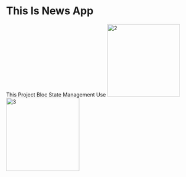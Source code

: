 # This Is News App
This Project Bloc State Management Use
<img width="196" alt="2" src="https://user-images.githubusercontent.com/131807373/234977254-447f0889-7636-4173-a0a2-dd7d2d7314bd.PNG">
<img width="198" alt="3" src="https://user-images.githubusercontent.com/131807373/234977289-1916d9c1-dba4-478b-8047-809744c08ad1.PNG">
